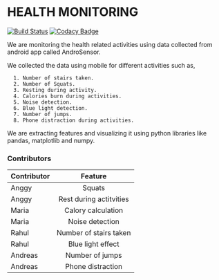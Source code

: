 # HEALTH MONITORING 
[![Build Status](https://travis-ci.org/mahajanrahul24/micro_project_health.svg?branch=master)](https://travis-ci.org/mahajanrahul24/micro_project_health)
[![Codacy Badge](https://api.codacy.com/project/badge/Grade/bad451ecf4ad425ca9b5d8eb4cb57df1)](https://www.codacy.com/app/mahajanrahul24/micro_project_health?utm_source=github.com&amp;utm_medium=referral&amp;utm_content=mahajanrahul24/micro_project_health&amp;utm_campaign=Badge_Grade)

We are monitoring the health related activities using data collected 
from android app called AndroSensor.

We collected the data using mobile for different activities such as, 

      1. Number of stairs taken.
      2. Number of Squats.
      3. Resting during activity.
      4. Calories burn during activities.
      5. Noise detection.
      6. Blue light detection.
      7. Number of jumps.
      8. Phone distraction during activities. 
      
We are extracting features and visualizing it using python libraries
like pandas, matplotlib and numpy.

### Contributors
| Contributor       | Feature                   |
| ------------------|:-------------------------:| 
| Anggy             | Squats                    | 
| Anggy             | Rest during actitvities   | 
| Maria             | Calory calculation        | 
| Maria             | Noise detection           | 
| Rahul             | Number of stairs taken    | 
| Rahul             | Blue light effect         | 
| Andreas           | Number of jumps           | 
| Andreas           | Phone distraction         | 
